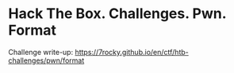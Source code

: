 # Hack The Box. Challenges. Pwn. Format

Challenge write-up: https://7rocky.github.io/en/ctf/htb-challenges/pwn/format
